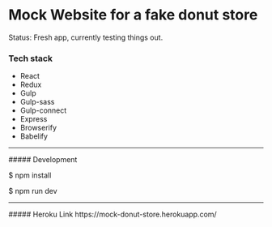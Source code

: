 # Mock Website for a fake donut store

Status: Fresh app, currently testing things out.

### Tech stack
- React
- Redux
- Gulp
- Gulp-sass
- Gulp-connect
- Express
- Browserify
- Babelify

<hr/>
##### Development

$ npm install

$ npm run dev
<hr/>
##### Heroku Link
https://mock-donut-store.herokuapp.com/

